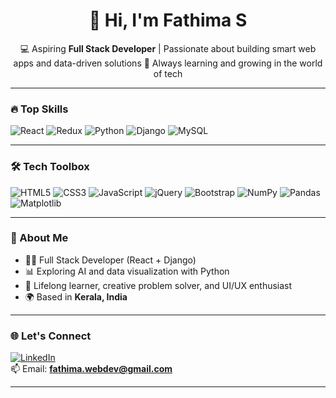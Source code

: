 <h1 align="center">👋 Hi, I'm Fathima S</h1>

<p align="center">
  💻 Aspiring <b>Full Stack Developer</b> | Passionate about building smart web apps and data-driven solutions  
  🚀 Always learning and growing in the world of tech
</p>

---

### 🔥 Top Skills
![React](https://img.shields.io/badge/-React-61DAFB?logo=react&logoColor=black&style=flat-square)
![Redux](https://img.shields.io/badge/-Redux-764ABC?logo=redux&logoColor=white&style=flat-square)
![Python](https://img.shields.io/badge/-Python-3776AB?logo=python&logoColor=white&style=flat-square)
![Django](https://img.shields.io/badge/-Django-092E20?logo=django&logoColor=white&style=flat-square)
![MySQL](https://img.shields.io/badge/-MySQL-4479A1?logo=mysql&logoColor=white&style=flat-square)

---

### 🛠️ Tech Toolbox
![HTML5](https://img.shields.io/badge/-HTML5-E34F26?logo=html5&logoColor=white&style=flat-square)
![CSS3](https://img.shields.io/badge/-CSS3-1572B6?logo=css3&logoColor=white&style=flat-square)
![JavaScript](https://img.shields.io/badge/-JavaScript-F7DF1E?logo=javascript&logoColor=black&style=flat-square)
![jQuery](https://img.shields.io/badge/-jQuery-0769AD?logo=jquery&logoColor=white&style=flat-square)
![Bootstrap](https://img.shields.io/badge/-Bootstrap-7952B3?logo=bootstrap&logoColor=white&style=flat-square)
![NumPy](https://img.shields.io/badge/-NumPy-013243?logo=numpy&logoColor=white&style=flat-square)
![Pandas](https://img.shields.io/badge/-Pandas-150458?logo=pandas&logoColor=white&style=flat-square)
![Matplotlib](https://img.shields.io/badge/-Matplotlib-11557C?logo=plotly&logoColor=white&style=flat-square)

---

### 📖 About Me
- 👩‍💻 Full Stack Developer (React + Django)
- 📊 Exploring AI and data visualization with Python
- 🧠 Lifelong learner, creative problem solver, and UI/UX enthusiast
- 🌍 Based in **Kerala, India**

---

### 🌐 Let's Connect
[![LinkedIn](https://img.shields.io/badge/-LinkedIn-blue?style=flat-square&logo=linkedin&logoColor=white)](https://www.linkedin.com/in/fathimaamarkhan/)  
📫 Email: **fathima.webdev@gmail.com**

---



